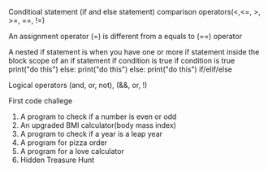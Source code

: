 Conditioal statement (if and else statement)
comparison operators(<,<=, >, >=, ==, !=)

An assignment operator (=) is different from a equals to (==) operator

A nested if statement is when you have one or more if statement inside the block scope of an if statement
if condition is true
    if condition is true
        print("do this")
    else:
        print("do this")
else:
    print("do this")
if/elif/else

Logical operators (and, or, not), (&&, or, !)

First code challege
1. A program to check if a number is even or odd
2. An upgraded BMI calculator(body mass index)
3. A program to check if a year is a leap year
4. A program for pizza order
5. A program for a love calculator
6. Hidden Treasure Hunt